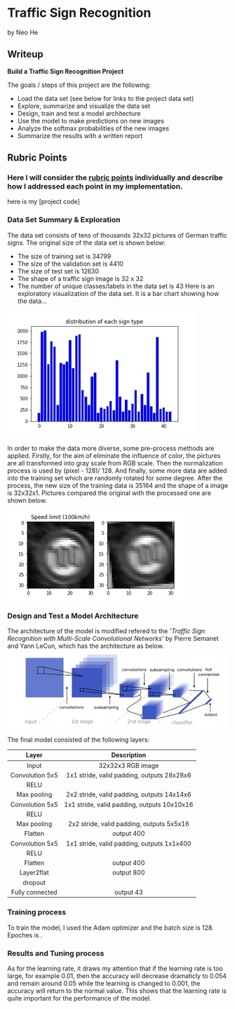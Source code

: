 # **Traffic Sign Recognition** 

by Neo He

## Writeup


**Build a Traffic Sign Recognition Project**

The goals / steps of this project are the following:
* Load the data set (see below for links to the project data set)
* Explore, summarize and visualize the data set
* Design, train and test a model architecture
* Use the model to make predictions on new images
* Analyze the softmax probabilities of the new images
* Summarize the results with a written report

[//]: # (Image References)
[image1]: ./Distribution.jpg "Distribution"
[image2]: ./rotation.jpg "rotation"
[image3]: ./architecture.jpg "architecture"


## Rubric Points
### Here I will consider the [rubric points](https://review.udacity.com/#!/rubrics/481/view) individually and describe how I addressed each point in my implementation.  

here is my [project code]

### Data Set Summary & Exploration

The data set consists of tens of thousands 32x32 pictures of German traffic signs. The original size of the data set is shown below:
* The size of training set is 34799
* The size of the validation set is 4410
* The size of test set is 12630
* The shape of a traffic sign image is 32 x 32
* The number of unique classes/labels in the data set is 43
Here is an exploratory visualization of the data set. It is a bar chart showing how the data...

![alt text][image1]

In order to make the data more diverse, some pre-process methods are applied. Firstly, for the aim of eliminate the influence of  color, the pictures are all transformed into gray scale from RGB scale. Then the normalization process is used by (pixel - 128)/ 128. And finally, some more data are added into the training set which are randomly rotated for some degree. 
After the process, the new size of the training data is 35164 and the shape of a image is 32x32x1.
Pictures compared the original with the processed one are shown below.

![alt text][image2]

### Design and Test a Model Architecture
The architecture of the model is modified refered to the *'Traffic Sign Recognition with Multi-Scale Convolutional Networks'* by Pierre Semanet and Yann LeCun, which has the architecture as below.
![alt text][image3]

The final model consisted of the following layers:

| Layer         		|     Description	        					| 
|:---------------------:|:---------------------------------------------:| 
| Input         		| 32x32x3 RGB image   							| 
| Convolution 5x5     	| 1x1 stride, valid padding, outputs 28x28x6 	|
| RELU					|												|
| Max pooling	      	| 2x2 stride,  valid padding, outputs 14x14x6 				|
| Convolution 5x5	    | 1x1 stride, valid padding, outputs 10x10x16      									|
| RELU           |   |
| Max pooling | 2x2 stride, valid padding, outputs 5x5x16|
| Flatten | output 400|
|Convolution 5x5 | 1x1 stride, valid padding, outputs 1x1x400|
|RELU| |
| Flatten | output 400|
|Layer2flat | output 800 |
|dropout| |
| Fully connected		| output 43|

### Training process

To train the model, I used the Adam optimizer and the batch size is 128. Epoches is   .

### Results and Tuning process

As for the learning rate, it draws my attention that if the learning rate is too large, for example 0.01, then the accuracy will decrease dramaticly to 0.054 and remain around 0.05 while the learning is changed to 0.001, the accuracy will return to the normal value. This shows that the learning rate is quite important for the performance of the model. 



